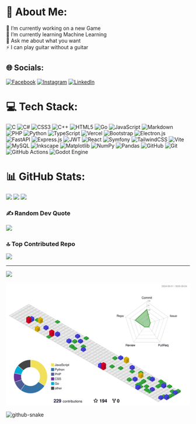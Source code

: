 # 💫 About Me:
🔭 I’m currently working on a new Game<br>🌱 I’m currently learning Machine Learning<br>💬 Ask me about what you want<br>⚡ I can play guitar without a guitar


## 🌐 Socials:
[![Facebook](https://img.shields.io/badge/Facebook-%231877F2.svg?logo=Facebook&logoColor=white)](https://facebook.com/EdwinoRafitoarisoa) [![Instagram](https://img.shields.io/badge/Instagram-%23E4405F.svg?logo=Instagram&logoColor=white)](https://instagram.com/Edwino.big) [![LinkedIn](https://img.shields.io/badge/LinkedIn-%230077B5.svg?logo=linkedin&logoColor=white)](https://linkedin.com/in/EdwinoMaminirina) 

# 💻 Tech Stack:
![C](https://img.shields.io/badge/c-%2300599C.svg?style=for-the-badge&logo=c&logoColor=white) ![C#](https://img.shields.io/badge/c%23-%23239120.svg?style=for-the-badge&logo=csharp&logoColor=white) ![CSS3](https://img.shields.io/badge/css3-%231572B6.svg?style=for-the-badge&logo=css3&logoColor=white) ![C++](https://img.shields.io/badge/c++-%2300599C.svg?style=for-the-badge&logo=c%2B%2B&logoColor=white) ![HTML5](https://img.shields.io/badge/html5-%23E34F26.svg?style=for-the-badge&logo=html5&logoColor=white) ![Go](https://img.shields.io/badge/go-%2300ADD8.svg?style=for-the-badge&logo=go&logoColor=white) ![JavaScript](https://img.shields.io/badge/javascript-%23323330.svg?style=for-the-badge&logo=javascript&logoColor=%23F7DF1E) ![Markdown](https://img.shields.io/badge/markdown-%23000000.svg?style=for-the-badge&logo=markdown&logoColor=white) ![PHP](https://img.shields.io/badge/php-%23777BB4.svg?style=for-the-badge&logo=php&logoColor=white) ![Python](https://img.shields.io/badge/python-3670A0?style=for-the-badge&logo=python&logoColor=ffdd54) ![TypeScript](https://img.shields.io/badge/typescript-%23007ACC.svg?style=for-the-badge&logo=typescript&logoColor=white) ![Vercel](https://img.shields.io/badge/vercel-%23000000.svg?style=for-the-badge&logo=vercel&logoColor=white) ![Bootstrap](https://img.shields.io/badge/bootstrap-%238511FA.svg?style=for-the-badge&logo=bootstrap&logoColor=white) ![Electron.js](https://img.shields.io/badge/Electron-191970?style=for-the-badge&logo=Electron&logoColor=white) ![FastAPI](https://img.shields.io/badge/FastAPI-005571?style=for-the-badge&logo=fastapi) ![Express.js](https://img.shields.io/badge/express.js-%23404d59.svg?style=for-the-badge&logo=express&logoColor=%2361DAFB) ![JWT](https://img.shields.io/badge/JWT-black?style=for-the-badge&logo=JSON%20web%20tokens) ![React](https://img.shields.io/badge/react-%2320232a.svg?style=for-the-badge&logo=react&logoColor=%2361DAFB) ![Symfony](https://img.shields.io/badge/symfony-%23000000.svg?style=for-the-badge&logo=symfony&logoColor=white) ![TailwindCSS](https://img.shields.io/badge/tailwindcss-%2338B2AC.svg?style=for-the-badge&logo=tailwind-css&logoColor=white) ![Vite](https://img.shields.io/badge/vite-%23646CFF.svg?style=for-the-badge&logo=vite&logoColor=white) ![MySQL](https://img.shields.io/badge/mysql-4479A1.svg?style=for-the-badge&logo=mysql&logoColor=white) ![Inkscape](https://img.shields.io/badge/Inkscape-e0e0e0?style=for-the-badge&logo=inkscape&logoColor=080A13) ![Matplotlib](https://img.shields.io/badge/Matplotlib-%23ffffff.svg?style=for-the-badge&logo=Matplotlib&logoColor=black) ![NumPy](https://img.shields.io/badge/numpy-%23013243.svg?style=for-the-badge&logo=numpy&logoColor=white) ![Pandas](https://img.shields.io/badge/pandas-%23150458.svg?style=for-the-badge&logo=pandas&logoColor=white) ![GitHub](https://img.shields.io/badge/github-%23121011.svg?style=for-the-badge&logo=github&logoColor=white) ![Git](https://img.shields.io/badge/git-%23F05033.svg?style=for-the-badge&logo=git&logoColor=white) ![GitHub Actions](https://img.shields.io/badge/github%20actions-%232671E5.svg?style=for-the-badge&logo=githubactions&logoColor=white) ![Godot Engine](https://img.shields.io/badge/GODOT-%23FFFFFF.svg?style=for-the-badge&logo=godot-engine)
# 📊 GitHub Stats:

![](https://github-readme-stats.vercel.app/api?username=MaminirinaEdwino&theme=dark&hide_border=true&include_all_commits=true&count_private=true)
![](https://github-readme-stats.vercel.app/api/top-langs/?username=MaminirinaEdwino&theme=dark&hide_border=true&include_all_commits=true&count_private=true&layout=compact)
![](https://github-readme-streak-stats.herokuapp.com/?user=MaminirinaEdwino&theme=dark&hide_border=true)



### ✍️ Random Dev Quote
![](https://quotes-github-readme.vercel.app/api?type=horizontal&theme=radical)


### 🔝 Top Contributed Repo
![](https://github-contributor-stats.vercel.app/api?username=MaminirinaEdwino&limit=5&theme=dark&combine_all_yearly_contributions=true&hide_border=true)

---
[![](https://visitcount.itsvg.in/api?id=MaminirinaEdwino&icon=0&color=0)](https://visitcount.itsvg.in)
<!--
<p align="center">
  <img src="profile-3d-contrib/profile-green-animate.svg" alt="Mon graphique de contributions 3D">
</p>-->
<p align="center">
  <img src="profile-3d-contrib/profile-gitblock.svg" alt="Mon graphique de contributions 3D">
</p>

<picture>
  <source media="(prefers-color-scheme: dark)" srcset="https://raw.githubusercontent.com/MaminrinaEdwino/MaminrinaEdwino/output/github-snake-dark.svg" />
  <source media="(prefers-color-scheme: light)" srcset="https://raw.githubusercontent.com/MaminrinaEdwino/MaminrinaEdwino/output/github-snake.svg" />
  <img alt="github-snake" src="https://raw.githubusercontent.com/MaminrinaEdwino/MaminrinaEdwino/output/github-snake.svg" />
</picture>

<!-- Proudly created with GPRM ( https://gprm.itsvg.in ) -->
